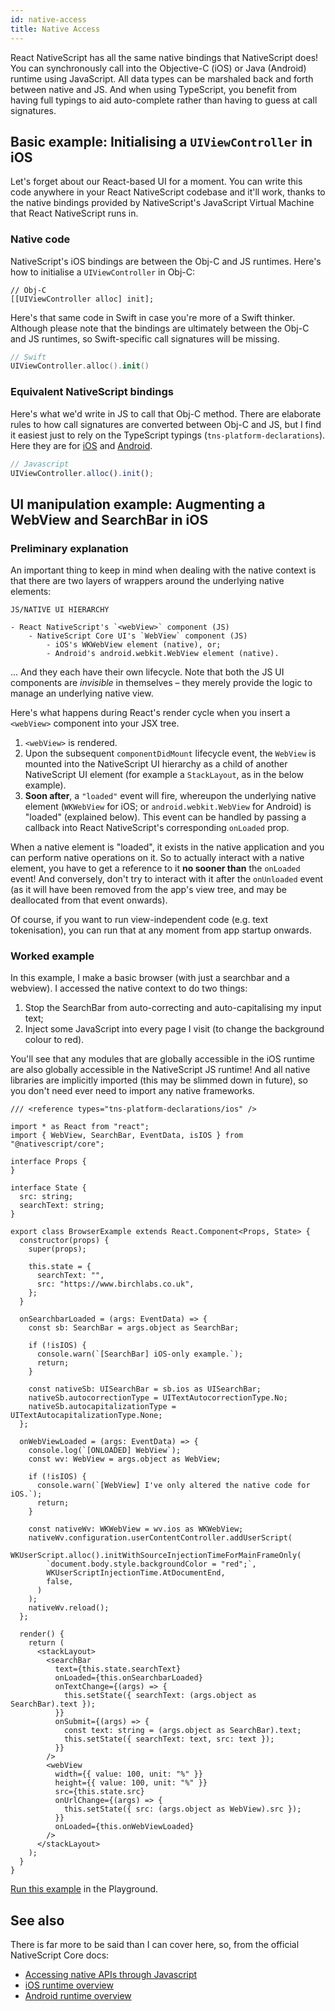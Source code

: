 ```yaml
---
id: native-access
title: Native Access
---
```

<!-- contributors: [shirakaba] -->

React NativeScript has all the same native bindings that NativeScript does! You can synchronously call into the Objective-C (iOS) or Java (Android) runtime using JavaScript. All data types can be marshaled back and forth between native and JS. And when using TypeScript, you benefit from having full typings to aid auto-complete rather than having to guess at call signatures.

## Basic example: Initialising a `UIViewController` in iOS

Let's forget about our React-based UI for a moment. You can write this code anywhere in your React NativeScript codebase and it'll work, thanks to the native bindings provided by NativeScript's JavaScript Virtual Machine that React NativeScript runs in.

### Native code

NativeScript's iOS bindings are between the Obj-C and JS runtimes. Here's how to initialise a `UIViewController` in Obj-C:

```objc
// Obj-C
[[UIViewController alloc] init];
```

Here's that same code in Swift in case you're more of a Swift thinker. Although please note that the bindings are ultimately between the Obj-C and JS runtimes, so Swift-specific call signatures will be missing.

```swift
// Swift
UIViewController.alloc().init()
```

### Equivalent NativeScript bindings

Here's what we'd write in JS to call that Obj-C method. There are elaborate rules to how call signatures are converted between Obj-C and JS, but I find it easiest just to rely on the TypeScript typings (`tns-platform-declarations`). Here they are for [iOS](https://github.com/NativeScript/NativeScript/tree/master/tns-platform-declarations/ios/objc-x86_64) and [Android](https://github.com/NativeScript/NativeScript/tree/master/tns-platform-declarations/android).

```js
// Javascript
UIViewController.alloc().init();
```


## UI manipulation example: Augmenting a WebView and SearchBar in iOS

### Preliminary explanation

An important thing to keep in mind when dealing with the native context is that there are two layers of wrappers around the underlying native elements:

```
JS/NATIVE UI HIERARCHY

- React NativeScript's `<webView>` component (JS)
    - NativeScript Core UI's `WebView` component (JS)
        - iOS's WKWebView element (native), or;
        - Android's android.webkit.WebView element (native).
```

... And they each have their own lifecycle. Note that both the JS UI components are *invisible* in themselves – they merely provide the logic to manage an underlying native view.

Here's what happens during React's render cycle when you insert a `<webView>` component into your JSX tree.

1. `<webView>` is rendered.
2. Upon the subsequent `componentDidMount` lifecycle event, the `WebView` is mounted into the NativeScript UI hierarchy as a child of another NativeScript UI element (for example a `StackLayout`, as in the below example).
3. **Soon after**, a `"loaded"` event will fire, whereupon the underlying native element (`WKWebView` for iOS; or `android.webkit.WebView` for Android) is "loaded" (explained below). This event can be handled by passing a callback into React NativeScript's corresponding `onLoaded` prop.

When a native element is "loaded", it exists in the native application and you can perform native operations on it. So to actually interact with a native element, you have to get a reference to it **no sooner than** the `onLoaded` event! And conversely, don't try to interact with it after the `onUnloaded` event (as it will have been removed from the app's view tree, and may be deallocated from that event onwards).

Of course, if you want to run view-independent code (e.g. text tokenisation), you can run that at any moment from app startup onwards.

### Worked example

In this example, I make a basic browser (with just a searchbar and a webview). I accessed the native context to do two things:

1. Stop the SearchBar from auto-correcting and auto-capitalising my input text;
2. Inject some JavaScript into every page I visit (to change the background colour to red).

You'll see that any modules that are globally accessible in the iOS runtime are also globally accessible in the NativeScript JS runtime! And all native libraries are implicitly imported (this may be slimmed down in future), so you don't need ever need to import any native frameworks.

```tsx
/// <reference types="tns-platform-declarations/ios" />

import * as React from "react";
import { WebView, SearchBar, EventData, isIOS } from "@nativescript/core";

interface Props {
}

interface State {
  src: string;
  searchText: string;
}

export class BrowserExample extends React.Component<Props, State> {
  constructor(props) {
    super(props);

    this.state = {
      searchText: "",
      src: "https://www.birchlabs.co.uk",
    };
  }

  onSearchbarLoaded = (args: EventData) => {
    const sb: SearchBar = args.object as SearchBar;

    if (!isIOS) {
      console.warn(`[SearchBar] iOS-only example.`);
      return;
    }

    const nativeSb: UISearchBar = sb.ios as UISearchBar;
    nativeSb.autocorrectionType = UITextAutocorrectionType.No;
    nativeSb.autocapitalizationType = UITextAutocapitalizationType.None;
  };

  onWebViewLoaded = (args: EventData) => {
    console.log(`[ONLOADED] WebView`);
    const wv: WebView = args.object as WebView;

    if (!isIOS) {
      console.warn(`[WebView] I've only altered the native code for iOS.`);
      return;
    }

    const nativeWv: WKWebView = wv.ios as WKWebView;
    nativeWv.configuration.userContentController.addUserScript(
      WKUserScript.alloc().initWithSourceInjectionTimeForMainFrameOnly(
        `document.body.style.backgroundColor = "red";`,
        WKUserScriptInjectionTime.AtDocumentEnd,
        false,
      )
    );
    nativeWv.reload();
  };

  render() {
    return (
      <stackLayout>
        <searchBar
          text={this.state.searchText}
          onLoaded={this.onSearchbarLoaded}
          onTextChange={(args) => {
            this.setState({ searchText: (args.object as SearchBar).text });
          }}
          onSubmit={(args) => {
            const text: string = (args.object as SearchBar).text;
            this.setState({ searchText: text, src: text });
          }}
        />
        <webView
          width={{ value: 100, unit: "%" }}
          height={{ value: 100, unit: "%" }}
          src={this.state.src}
          onUrlChange={(args) => {
            this.setState({ src: (args.object as WebView).src });
          }}
          onLoaded={this.onWebViewLoaded}
        />
      </stackLayout>
    );
  }
}
```

[Run this example](https://play.nativescript.org/?template=play-react&id=ldhajG) in the Playground.

## See also

There is far more to be said than I can cover here, so, from the official NativeScript Core docs:

* [Accessing native APIs through Javascript](https://docs.nativescript.org/core-concepts/accessing-native-apis-with-javascript)
* [iOS runtime overview](https://docs.nativescript.org/core-concepts/ios-runtime/Overview)
* [Android runtime overview](https://docs.nativescript.org/core-concepts/android-runtime/overview)
